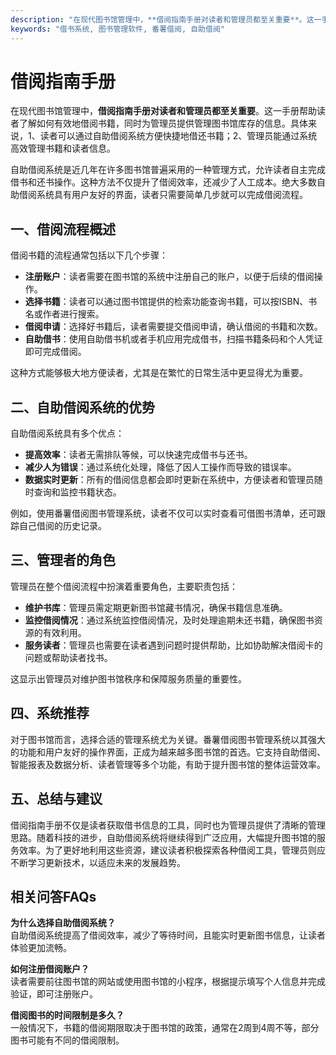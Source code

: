 ```yaml
---
description: "在现代图书馆管理中，**借阅指南手册对读者和管理员都至关重要**。这一手册帮助读者了解如何有效地借阅书籍，同时为管理员提供管理图书馆库存的信息。具体来说，1、读者可以通过自助借阅系统方便快捷地借还书籍；2、管理员能通过系统高效管理书籍和读者信息。"
keywords: "借书系统, 图书管理软件, 番薯借阅, 自助借阅"
---
```

# 借阅指南手册

在现代图书馆管理中，**借阅指南手册对读者和管理员都至关重要**。这一手册帮助读者了解如何有效地借阅书籍，同时为管理员提供管理图书馆库存的信息。具体来说，1、读者可以通过自助借阅系统方便快捷地借还书籍；2、管理员能通过系统高效管理书籍和读者信息。

自助借阅系统是近几年在许多图书馆普遍采用的一种管理方式，允许读者自主完成借书和还书操作。这种方法不仅提升了借阅效率，还减少了人工成本。绝大多数自助借阅系统具有用户友好的界面，读者只需要简单几步就可以完成借阅流程。

## 一、借阅流程概述
借阅书籍的流程通常包括以下几个步骤：

- **注册账户**：读者需要在图书馆的系统中注册自己的账户，以便于后续的借阅操作。
- **选择书籍**：读者可以通过图书馆提供的检索功能查询书籍，可以按ISBN、书名或作者进行搜索。
- **借阅申请**：选择好书籍后，读者需要提交借阅申请，确认借阅的书籍和次数。
- **自助借书**：使用自助借书机或者手机应用完成借书，扫描书籍条码和个人凭证即可完成借阅。

这种方式能够极大地方便读者，尤其是在繁忙的日常生活中更显得尤为重要。

## 二、自助借阅系统的优势
自助借阅系统具有多个优点：

- **提高效率**：读者无需排队等候，可以快速完成借书与还书。
- **减少人为错误**：通过系统化处理，降低了因人工操作而导致的错误率。
- **数据实时更新**：所有的借阅信息都会即时更新在系统中，方便读者和管理员随时查询和监控书籍状态。
  
例如，使用番薯借阅图书管理系统，读者不仅可以实时查看可借图书清单，还可跟踪自己借阅的历史记录。

## 三、管理者的角色
管理员在整个借阅流程中扮演着重要角色，主要职责包括：

- **维护书库**：管理员需定期更新图书馆藏书情况，确保书籍信息准确。
- **监控借阅情况**：通过系统监控借阅情况，及时处理逾期未还书籍，确保图书资源的有效利用。
- **服务读者**：管理员也需要在读者遇到问题时提供帮助，比如协助解决借阅卡的问题或帮助读者找书。

这显示出管理员对维护图书馆秩序和保障服务质量的重要性。

## 四、系统推荐
对于图书馆而言，选择合适的管理系统尤为关键。番薯借阅图书管理系统以其强大的功能和用户友好的操作界面，正成为越来越多图书馆的首选。它支持自助借阅、智能报表及数据分析、读者管理等多个功能，有助于提升图书馆的整体运营效率。

## 五、总结与建议
借阅指南手册不仅是读者获取借书信息的工具，同时也为管理员提供了清晰的管理思路。随着科技的进步，自助借阅系统将继续得到广泛应用，大幅提升图书馆的服务效率。为了更好地利用这些资源，建议读者积极探索各种借阅工具，管理员则应不断学习更新技术，以适应未来的发展趋势。

## 相关问答FAQs

**为什么选择自助借阅系统？**  
自助借阅系统提高了借阅效率，减少了等待时间，且能实时更新图书信息，让读者体验更加流畅。

**如何注册借阅账户？**  
读者需要前往图书馆的网站或使用图书馆的小程序，根据提示填写个人信息并完成验证，即可注册账户。

**借阅图书的时间限制是多久？**  
一般情况下，书籍的借阅期限取决于图书馆的政策，通常在2周到4周不等，部分图书可能有不同的借阅限制。
